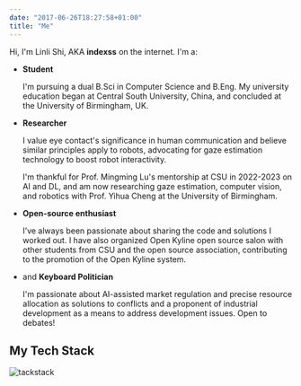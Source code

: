 ```yaml
---
date: "2017-06-26T18:27:58+01:00"
title: "Me"
---
```


Hi, I'm Linli Shi, AKA **indexss** on the internet. I'm a:

- **Student**

  I'm pursuing a dual B.Sci in Computer Science and B.Eng. My university education began at Central South University, China, and concluded at the University of Birmingham, UK.

- **Researcher**

  I value eye contact's significance in human communication and believe similar principles apply to robots, advocating for gaze estimation technology to boost robot interactivity. 

  I'm thankful for Prof. Mingming Lu's mentorship at CSU in 2022-2023 on AI and DL, and am now researching gaze estimation, computer vision, and robotics with Prof. Yihua Cheng at the University of Birmingham.

- **Open-source enthusiast**

  I’ve always been passionate about sharing the code and solutions I worked out. I have also organized Open Kyline open source salon with other students from CSU and the open source association, contributing to the promotion of the Open Kyline system.

- and **Keyboard Politician**

  I'm passionate about AI-assisted market regulation and precise resource allocation as solutions to conflicts and a proponent of industrial development as a means to address development issues. Open to debates!

## My Tech Stack
![tackstack](https://cdn.jsdelivr.net/gh/indexss/imagehost@main/img/20240306211356.png)

